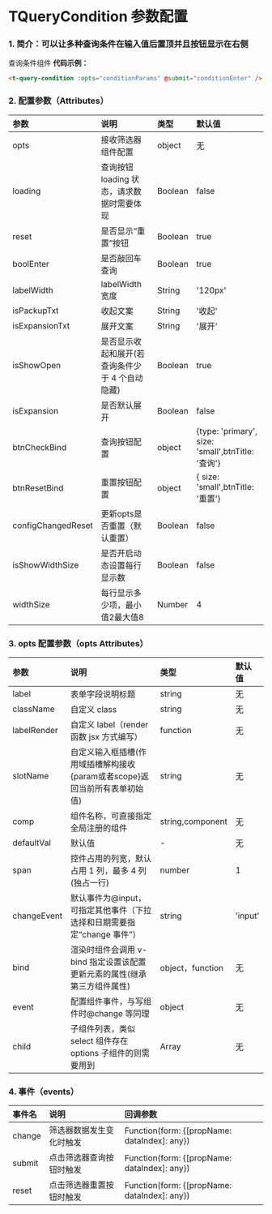 # TQueryCondition 参数配置

### 1. 简介：可以让多种查询条件在输入值后置顶并且按钮显示在右侧

查询条件组件
**代码示例：**

```html
<t-query-condition :opts="conditionParams" @submit="conditionEnter" />
```

### 2. 配置参数（Attributes）

| 参数               | 说明                                            | 类型    | 默认值                                            |
| :----------------- | :---------------------------------------------- | :------ | :------------------------------------------------ |
| opts               | 接收筛选器组件配置                              | object  | 无                                                |
| loading            | 查询按钮 loading 状态，请求数据时需要体现       | Boolean | false                                             |
| reset              | 是否显示“重置”按钮                              | Boolean | true                                              |
| boolEnter          | 是否敲回车查询                                  | Boolean | true                                              |
| labelWidth         | labelWidth 宽度                                 | String  | '120px'                                           |
| isPackupTxt        | 收起文案                                        | String  | '收起'                                            |
| isExpansionTxt     | 展开文案                                        | String  | '展开'                                            |
| isShowOpen         | 是否显示收起和展开(若查询条件少于 4 个自动隐藏) | Boolean | true                                              |
| isExpansion        | 是否默认展开                                    | Boolean | false                                             |
| btnCheckBind       | 查询按钮配置                                    | object  | {type: 'primary', size: 'small',btnTitle: '查询'} |
| btnResetBind       | 重置按钮配置                                    | object  | { size: 'small',btnTitle: '重置'}                 |
| configChangedReset | 更新opts是否重置（默认重置）                    | Boolean | false                                             |
| isShowWidthSize    | 是否开启动态设置每行显示数                      | Boolean | false                                             |
| widthSize          | 每行显示多少项，最小值2最大值8                  | Number  | 4                                                 |

### 3. opts 配置参数（opts Attributes）

| 参数        | 说明                                                                       | 类型             | 默认值  |
| :---------- | :------------------------------------------------------------------------- | :--------------- | :------ |
| label       | 表单字段说明标题                                                           | string           | 无      |
| className   | 自定义 class                                                               | string           | 无      |
| labelRender | 自定义 label（render 函数 jsx 方式编写）                                   | function         | 无      |
| slotName    | 自定义输入框插槽(作用域插槽解构接收{param或者scope}返回当前所有表单初始值) | string           | 无      |
| comp        | 组件名称，可直接指定全局注册的组件                                         | string,component | 无      |
| defaultVal  | 默认值                                                                     | -                | 无      |
| span        | 控件占用的列宽，默认占用 1 列，最多 4 列 (独占一行)                        | number           | 1       |
| changeEvent | 默认事件为@input，可指定其他事件（下拉选择和日期需要指定“change 事件”）    | string           | 'input' |
| bind        | 渲染时组件会调用 v-bind 指定设置该配置更新元素的属性(继承第三方组件属性)   | object，function | 无      |
| event       | 配置组件事件，与写组件时@change 等同理                                     | object           | 无      |
| child       | 子组件列表，类似 select 组件存在 options 子组件的则需要用到                | Array            | 无      |

### 4. 事件（events）

| 事件名 | 说明                     | 回调参数                                     |
| :----- | :----------------------- | :------------------------------------------- |
| change | 筛选器数据发生变化时触发 | Function(form: {[propName: dataIndex]: any}) |
| submit | 点击筛选器查询按钮时触发 | Function(form: {[propName: dataIndex]: any}) |
| reset  | 点击筛选器重置按钮时触发 | Function(form: {[propName: dataIndex]: any}) |
